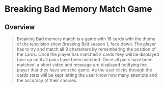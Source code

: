 # Breaking Bad Memory Match Game

## Overview

> Breaking Bad memory match is a game with 18 cards with the theme of the television show Breaking Bad season 1, face down.  The player has to try and match all 9 characters by remembering the position of the cards.
Once the player has matched 2 cards they will be displayed face up until all pairs have been matched. Once all pairs have been matched, a short video and message are displayed notifying the player that they have won the game. As the user clicks through the cards stats will be kept letting the user know how many attempts and the accuracy of their choices.
